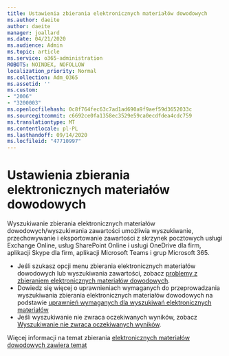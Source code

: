 ```yaml
---
title: Ustawienia zbierania elektronicznych materiałów dowodowych
ms.author: daeite
author: daeite
manager: joallard
ms.date: 04/21/2020
ms.audience: Admin
ms.topic: article
ms.service: o365-administration
ROBOTS: NOINDEX, NOFOLLOW
localization_priority: Normal
ms.collection: Adm_O365
ms.assetid: ''
ms.custom:
- "2006"
- "3200003"
ms.openlocfilehash: 0c8f764fec63c7ad1ad690a9f9aef59d3652033c
ms.sourcegitcommit: c6692ce0fa1358ec3529e59ca0ecdfdea4cdc759
ms.translationtype: MT
ms.contentlocale: pl-PL
ms.lasthandoff: 09/14/2020
ms.locfileid: "47710997"
---
```

# <a name="ediscovery-settings"></a>Ustawienia zbierania elektronicznych materiałów dowodowych

Wyszukiwanie zbierania elektronicznych materiałów dowodowych/wyszukiwania zawartości umożliwia wyszukiwanie, przechowywanie i eksportowanie zawartości z skrzynek pocztowych usługi Exchange Online, usług SharePoint Online i usługi OneDrive dla firm, aplikacji Skype dla firm, aplikacji Microsoft Teams i grup Microsoft 365.

- Jeśli szukasz opcji menu zbierania elektronicznych materiałów dowodowych lub wyszukiwania zawartości, zobacz [problemy z zbieraniem elektronicznych materiałów dowodowych](https://docs.microsoft.com/alchemyinsights/ediscovery-issues).
- Dowiedz się więcej o uprawnieniach wymaganych do przeprowadzania wyszukiwania zbierania elektronicznych materiałów dowodowych na podstawie [uprawnień wymaganych dla wyszukiwań elektronicznych materiałów](https://docs.microsoft.com/alchemyinsights/permissions-required-for-ediscovery-searches)
- Jeśli wyszukiwanie nie zwraca oczekiwanych wyników, zobacz [Wyszukiwanie nie zwraca oczekiwanych wyników](https://docs.microsoft.com/alchemyinsights/search-not-returning-expected-results).

Więcej informacji na temat zbierania [elektronicznych materiałów dowodowych zawiera temat](https://docs.microsoft.com/microsoft-365/compliance/ediscovery)
